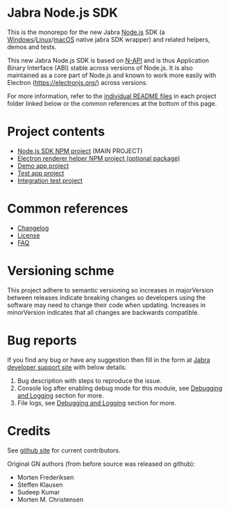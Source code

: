 # Jabra Node.js SDK

This is the monorepo for the new Jabra [Node.js](https://nodejs.org) SDK (a [Windows](https://developer.jabra.com/site/global/software/integration-components/windows/index.gsp)/[Linux](https://developer.jabra.com/site/global/software/integration-components/linux/index.gsp)/[macOS](https://developer.jabra.com/site/global/software/integration-components/macos/index.gsp) native jabra SDK wrapper) and related helpers, demos and tests.

This new Jabra Node.js SDK is based on [N-API](https://nodejs.org/api/n-api.html) and is thus Application Binary Interface (ABI) stable across versions of Node.js. It is also maintained as a core part of Node.js and known to work more easily with Electron (https://electronjs.org/) across versions. 

For more information, refer to the [individual README files](#Project-Contents) in each project folder linked below or the common references at the bottom of this page.

# Project contents
- [Node.js SDK NPM project](nodesdk/README.md) (MAIN PROJECT)
- [Electron renderer helper NPM project (optional package)](electronrendererhelper/README.md)
- [Demo app project](demoapp/README.md)
- [Test app project](testapp/README.md)
- [Integration test project](integrationtest/README.md)

# Common references
- [Changelog](CHANGELOG.md)
- [License](LICENSE.md)
- [FAQ](FAQ.md)

# Versioning schme

This project adhere to semantic versioning so increases in majorVersion between releases indicate breaking changes so developers using the software may need to change their code when updating. Increases in minorVersion indicates that all changes are backwards compatible.

# Bug reports
If you find any bug or have any suggestion then fill in the form at [Jabra developer support site](https://developer.jabra.com) with below details:

1. Bug description with steps to reproduce the issue.
2. Console log after enabling debug mode for this module, see [Debugging and Logging](nodesdk/README.md#debugging-and-logging) section for more.
3. File logs, see [Debugging and Logging](nodesdk/README.md#debugging-and-logging) section for more.

# Credits

See [github site](https://github.com/gnaudio/jabra-node-sdk/graphs/contributors) for current contributors.

Original GN authors (from before source was released on github):
- Morten Frederiksen
- Steffen Klausen
- Sudeep Kumar
- Morten M. Christensen

